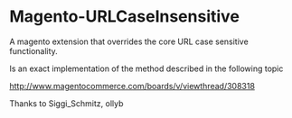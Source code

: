 Magento-URLCaseInsensitive
==========================

A magento extension that overrides the core URL case sensitive functionality.

Is an exact implementation of the method described in the following topic

http://www.magentocommerce.com/boards/v/viewthread/308318

Thanks to Siggi_Schmitz, ollyb